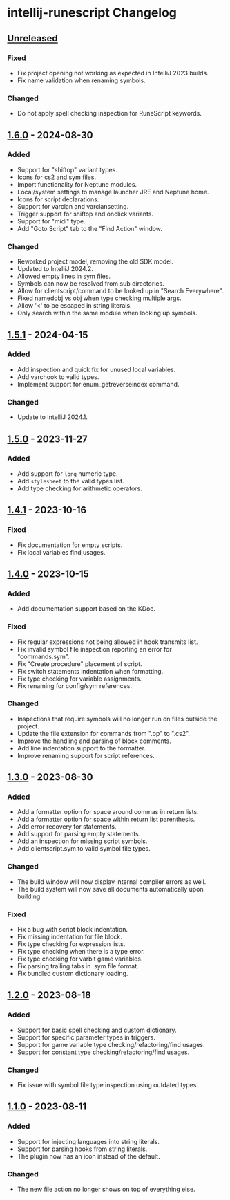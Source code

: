 # intellij-runescript Changelog

## [Unreleased]

### Fixed

- Fix project opening not working as expected in IntelliJ 2023 builds.
- Fix name validation when renaming symbols.

### Changed

- Do not apply spell checking inspection for RuneScript keywords.

## [1.6.0] - 2024-08-30

### Added

- Support for "shiftop" variant types.
- Icons for cs2 and sym files.
- Import functionality for Neptune modules.
- Local/system settings to manage launcher JRE and Neptune home.
- Icons for script declarations.
- Support for varclan and varclansetting.
- Trigger support for shiftop and onclick variants.
- Support for "midi" type.
- Add "Goto Script" tab to the "Find Action" window. 

### Changed

- Reworked project model, removing the old SDK model.
- Updated to IntelliJ 2024.2.
- Allowed empty lines in sym files.
- Symbols can now be resolved from sub directories.
- Allow for clientscript/command to be looked up in "Search Everywhere".
- Fixed namedobj vs obj when type checking multiple args.
- Allow '<' to be escaped in string literals.
- Only search within the same module when looking up symbols.

## [1.5.1] - 2024-04-15

### Added

- Add inspection and quick fix for unused local variables.
- Add varchook to valid types.
- Implement support for enum_getreverseindex command.

### Changed

- Update to IntelliJ 2024.1.

## [1.5.0] - 2023-11-27

### Added

- Add support for `long` numeric type.
- Add `stylesheet` to the valid types list.
- Add type checking for arithmetic operators.

## [1.4.1] - 2023-10-16

### Fixed

- Fix documentation for empty scripts.
- Fix local variables find usages.

## [1.4.0] - 2023-10-15

### Added

- Add documentation support based on the KDoc.

### Fixed

- Fix regular expressions not being allowed in hook transmits list.
- Fix invalid symbol file inspection reporting an error for "commands.sym".
- Fix "Create procedure" placement of script.
- Fix switch statements indentation when formatting.
- Fix type checking for variable assignments.
- Fix renaming for config/sym references.

### Changed

- Inspections that require symbols will no longer run on files outside the project.
- Update the file extension for commands from ".op" to ".cs2".
- Improve the handling and parsing of block comments.
- Add line indentation support to the formatter.
- Improve renaming support for script references.

## [1.3.0] - 2023-08-30

### Added

- Add a formatter option for space around commas in return lists.
- Add a formatter option for space within return list parenthesis.
- Add error recovery for statements.
- Add support for parsing empty statements.
- Add an inspection for missing script symbols.
- Add clientscript.sym to valid symbol file types.

### Changed

- The build window will now display internal compiler errors as well.
- The build system will now save all documents automatically upon building.

### Fixed

- Fix a bug with script block indentation.
- Fix missing indentation for file block.
- Fix type checking for expression lists.
- Fix type checking when there is a type error.
- Fix type checking for varbit game variables.
- Fix parsing trailing tabs in .sym file format.
- Fix bundled custom dictionary loading.

## [1.2.0] - 2023-08-18

### Added

- Support for basic spell checking and custom dictionary.
- Support for specific parameter types in triggers.
- Support for game variable type checking/refactoring/find usages.
- Support for constant type checking/refactoring/find usages.

### Changed

- Fix issue with symbol file type inspection using outdated types.

## [1.1.0] - 2023-08-11

### Added

- Support for injecting languages into string literals.
- Support for parsing hooks from string literals. 
- The plugin now has an icon instead of the default.

### Changed

- The new file action no longer shows on top of everything else.

[Unreleased]: https://github.com/waleedyaseen/intellij-runescript/compare/v1.6.0...HEAD
[1.6.0]: https://github.com/waleedyaseen/intellij-runescript/compare/v1.5.1...v1.6.0
[1.5.1]: https://github.com/waleedyaseen/intellij-runescript/compare/v1.5.0...v1.5.1
[1.5.0]: https://github.com/waleedyaseen/intellij-runescript/compare/v1.4.1...v1.5.0
[1.4.1]: https://github.com/waleedyaseen/intellij-runescript/compare/v1.4.0...v1.4.1
[1.4.0]: https://github.com/waleedyaseen/intellij-runescript/compare/v1.3.0...v1.4.0
[1.3.0]: https://github.com/waleedyaseen/intellij-runescript/compare/v1.2.0...v1.3.0
[1.2.0]: https://github.com/waleedyaseen/intellij-runescript/compare/v1.1.0...v1.2.0
[1.1.0]: https://github.com/waleedyaseen/intellij-runescript/commits/v1.1.0
